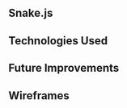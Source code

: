 ## Snake.js

<!-- app description goes here -->

## Technologies Used

<!-- tech used goes here -->

## Future Improvements

## Wireframes